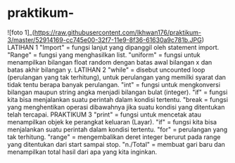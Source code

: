 # praktikum-
![foto 1]_(https://raw.githubusercontent.com/Ikhwan176/praktikum-3/master/52914169-cc745e00-32f7-11e9-8f36-61630a9c781b.JPG)
LATIHAN 1
"Import" = fungsi lanjut yang dipanggil oleh statement import.
"Range" = fungsi yang menghasilkan list.
"uniform" = fungsi untuk menampilkan bilangan float random dengan batas awal bilangan x dan batas akhir bilangan y.
LATIHAN 2
"while" = disebut uncounted loop (perulangan yang tak terhitung), untuk perulangan yang memilki syarat dan tidak tentu berapa banyak perulangan.
"int" = fungsi untuk mengkonversi bilangan maupun string angka menjadi bilangan bulat (integer).
"if" = fungsi kita bisa menjalankan suatu perintah dalam kondisi tertentu.
"break = fungsi yang menghentikan operasi dibawahnya jika suatu kondisi yang ditentukan telah tercapai.
PRAKTIKUM 3
"print" = fungsi untuk mencetak atau menampilkan objek ke perangkat keluaran (Layar).
"if" = fungsi kita bisa menjalankan suatu perintah dalam kondisi tertentu.
"for" = perulangan yang tak terhitung.
"range" = mengembalikan deret integer berurut pada range yang ditentukan dari start sampai stop.
"n./Total" = membuat gari baru dan menampilkan total hasil dari apa yang kita inginkan.
